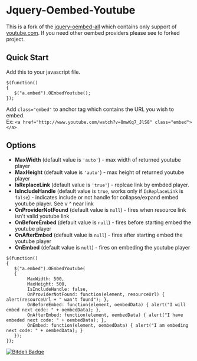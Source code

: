 Jquery-Oembed-Youtube
=================

This is a fork of the [jquery-oembed-all][1] which contains only support of [youtube.com][2]. If you need other oembed providers please see to forked project.

Quick Start
-----------
Add this to your javascript file.
````
$(function()
{
   $("a.embed").OEmbedYoutube();
});
````

Add `class="embed"` to anchor tag which contains the URL you wish to embed.  
Ex: `<a href="http://www.youtube.com/watch?v=8mwKq7_JlS8" class="embed"></a>`

Options
-----------

- **MaxWidth** (default value is `'auto'`) - max width of returned youtube player
- **MaxHeight** (default value is `'auto'`) - max height of returned youtube player
- **IsReplaceLink** (default value is `'true'`) - replcae link by embded player.
- **IsIncludeHandle** (default value is `true`, works only if `IsReplaceLink` is `false`) - indicates include or not handle for collapse/expand embed youtube player. See v ^ near link
- **OnProviderNotFound** (default value is `null`) - fires when resource link isn't valid youtube link
- **OnBeforeEmbed** (default value is `null`) - fires before starting embed the youtube player
- **OnAfterEmbed** (default value is `null`) - fires after starting embed the youtube player
- **OnEmbed** (default value is `null`) - fires on embeding the youtube player


````
$(function()
{
   $("a.embed").OEmbedYoutube(
   {
        MaxWidth: 500,
        MaxHeight: 500,
        IsIncludeHandle: false,
        OnProviderNotFound: function(element, resourceUrl) { alert(resourceUrl + " wan't found"); },
        OnBeforeEmbed: function(element, oembedData) { alert("I will embed next code: " + oembedData); },
        OnAfterEmbed: function(element, oembedData) { alert("I have embeded next code: " + oembedData); },
        OnEmbed: function(element, oembedData) { alert("I am embeding next code: " + oembedData); }
   });
});
````

[1]: http://starfishmod.github.io/jquery-oembed-all/
[2]: http://youtube.com


[![Bitdeli Badge](https://d2weczhvl823v0.cloudfront.net/disshishkov/jquery-oembed-youtube/trend.png)](https://bitdeli.com/free "Bitdeli Badge")

